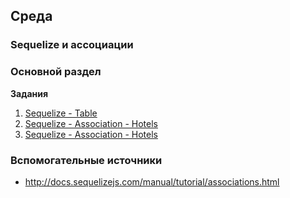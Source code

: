 ## Среда

### Sequelize и ассоциации  
### Основной раздел

**Задания**
1. [Sequelize - Table](../../../../sequelize-intro-creating-table-challenge)
2. [Sequelize - Association - Hotels ](../../../../seq-hotels)
3. [Sequelize - Association - Hotels ](../../../../seq-hotels)



### Вспомогательные источники

- http://docs.sequelizejs.com/manual/tutorial/associations.html
